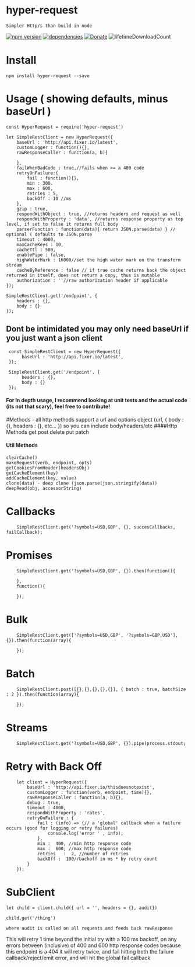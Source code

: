 # hyper-request
    Simpler Http/s than build in node

[![npm version](https://badge.fury.io/js/hyper-request.svg)](https://badge.fury.io/js/hyper-request)
[![dependencies](https://david-dm.org/arupex/hyper-request.svg)](http://github.com/arupex/hyper-request)
[![Donate](https://img.shields.io/badge/Donate-Arupex-green.svg)](https://pledgie.com/campaigns/31873)
![lifetimeDownloadCount](https://img.shields.io/npm/dt/hyper-request.svg?maxAge=259200000)


# Install
  
    npm install hyper-request --save


# Usage ( showing defaults, minus baseUrl )

    const HyperRequest = require('hyper-request')

    let SimpleRestClient = new HyperRequest({
        baseUrl : 'http://api.fixer.io/latest',
        customLogger : function(){},
        rawResponseCaller : function(a, b){

        },
        failWhenBadCode : true,//fails when >= a 400 code
        retryOnFailure:{
            fail : function(){},
            min : 300.
            max : 600,
            retries : 5,
            backOff : 10 //ms
        },
        gzip : true,
        respondWithObject : true, //returns headers and request as well
        respondWithProperty : 'data', //returns response property as top level, if set to false it returns full body
        parserFunction : function(data){ return JSON.parse(data) } // optional ( defaults to JSON.parse
        timeout : 4000,
        maxCacheKeys : 10,
        cacheTtl : 500,
        enablePipe : false,
        highWaterMark : 16000//set the high water mark on the transform stream
        cacheByReference : false // if true cache returns back the object returned in itself, does not return a copy, thus is mutable
        authorization : ''//raw authorization header if applicable
    });
    
    SimpleRestClient.get('/endpoint', {
        headers : {},
        body : {}
    });
    
## Dont be intimidated you may only need baseUrl if you just want a json client
     const SimpleRestClient = new HyperRequest({
          baseUrl : 'http://api.fixer.io/latest',
     });
    
     SimpleRestClient.get('/endpoint', {
          headers : {},
          body : {}
     });
    
#### For In depth usage, I recommend looking at unit tests and the actual code (its not that scary), feel free to contribute!
    
#Methods - all http methods support a url and options object (url, { body : {}, headers : {}, etc... }) so you can include body/headers/etc
####Http Methods
    get
    post
    delete
    put
    patch   
    
#### Util Methods
    clearCache()
    makeRequest(verb, endpoint, opts)
    getCookiesFromHeader(headersObj)
    getCacheElement(key)
    addCacheElement(key, value)
    clone(data) - deep clone (json.parse(json.stringify(data))
    deepRead(obj, accessorString)
    
# Callbacks

        SimpleRestClient.get('?symbols=USD,GBP', {}, succesCallbacks, failCallback);


# Promises

        SimpleRestClient.get('?symbols=USD,GBP', {}).then(function(){
            
        },
        function(){
        
        });
        
        
# Bulk

        SimpleRestClient.get(['?symbols=USD,GBP', '?symbols=GBP,USD'], {}).then(function(array){
            
        });
        
# Batch

        SimpleRestClient.post([{},{},{},{},{}], { batch : true, batchSize : 2 }).then(function(array){
            
        });

# Streams

        SimpleRestClient.get('?symbols=USD,GBP', {}).pipe(process.stdout;
        
        
# Retry with Back Off
    
        let client = HyperRequest({
            baseUrl : 'http://api.fixer.io/thisdoesnotexist',
            customLogger : function(verb, endpoint, time){},
            rawResponseCaller : function(a, b){},
            debug : true,
            timeout : 4000,
            respondWithProperty : 'rates',
            retryOnFailure : {
                fail : (info) => {// a 'global' callback when a failure occurs (good for logging or retry failures)
                    console.log('error ' , info);
                },
                min :  400, //min http response code
                max :  600, //max http response code
                retries   :  2, //number of retries
                backOff :  100//backoff in ms * by retry count
            }
        });
        
# SubClient

    let child = client.child({ url = '', headers = {}, audit}) 
    
    child.get('/thing')
    
    where audit is called on all requests and feeds back rawResponse
        
This will retry 1 time beyond the initial try with a 100 ms backoff, on any errors between (inclusive) of 400 and 600 http response codes
because this endpoint is a 404 it will retry twice, and fail hitting both the failure callback/reject/emit error, and will hit the global fail callback